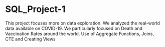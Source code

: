 # SQL_Project-1
This project focuses more on data exploration. We analyzed the real-world data available on COVID-19. We particularly focused on Death and Vaccination Rates around the world.
Use of Aggregate Functions, Joins, CTE and Creating Views

